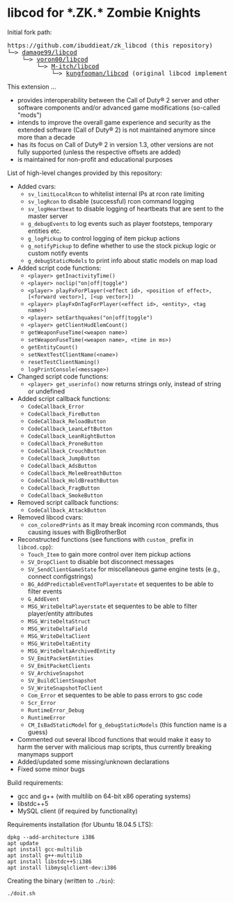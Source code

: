 # libcod for \*.ZK.\* Zombie Knights

Initial fork path:

<pre>
https://github.com/ibuddieat/zk_libcod (this repository)
└─> <a href="https://github.com/damage99/libcod">damage99/libcod</a>
    └─> <a href="https://github.com/voron00/libcod">voron00/libcod</a>
        └─> <a href="https://github.com/M-itch/libcod">M-itch/libcod</a>
            └─> <a href="https://github.com/kungfooman/libcod">kungfooman/libcod</a> (original libcod implementation)
</pre>

This extension ...
- provides interoperability between the Call of Duty&reg; 2 server and other software components and/or advanced game modifications (so-called "mods")
- intends to improve the overall game experience and security as the extended software (Call of Duty&reg; 2) is not maintained anymore since more than a decade
- has its focus on Call of Duty&reg; 2 in version 1.3, other versions are not fully supported (unless the respective offsets are added)
- is maintained for non-profit and educational purposes

List of high-level changes provided by this repository:
- Added cvars:
  * `sv_limitLocalRcon` to whitelist internal IPs at rcon rate limiting
  * `sv_logRcon` to disable (successful) rcon command logging
  * `sv_logHeartbeat` to disable logging of heartbeats that are sent to the master server
  * `g_debugEvents` to log events such as player footsteps, temporary entities etc.
  * `g_logPickup` to control logging of item pickup actions
  * `g_notifyPickup` to define whether to use the stock pickup logic or custom notify events
  * `g_debugStaticModels` to print info about static models on map load
- Added script code functions:
  * `<player> getInactivityTime()`
  * `<player> noclip("on|off|toggle")`
  * `<player> playFxForPlayer(<effect id>, <position of effect>, [<forward vector>], [<up vector>])`
  * `<player> playFxOnTagForPlayer(<effect id>, <entity>, <tag name>)`
  * `<player> setEarthquakes("on|off|toggle")`
  * `<player> getClientHudElemCount()`
  * `getWeaponFuseTime(<weapon name>)`
  * `setWeaponFuseTime(<weapon name>, <time in ms>)`
  * `getEntityCount()`
  * `setNextTestClientName(<name>)`
  * `resetTestClientNaming()`
  * `logPrintConsole(<message>)`
- Changed script code functions:
  * `<player> get_userinfo()` now returns strings only, instead of string or undefined
- Added script callback functions:
  * `CodeCallback_Error`
  * `CodeCallback_FireButton`
  * `CodeCallback_ReloadButton`
  * `CodeCallback_LeanLeftButton`
  * `CodeCallback_LeanRightButton`
  * `CodeCallback_ProneButton`
  * `CodeCallback_CrouchButton`
  * `CodeCallback_JumpButton`
  * `CodeCallback_AdsButton`
  * `CodeCallback_MeleeBreathButton`
  * `CodeCallback_HoldBreathButton`
  * `CodeCallback_FragButton`
  * `CodeCallback_SmokeButton`
- Removed script callback functions:
  * `CodeCallback_AttackButton`
- Removed libcod cvars:
  * `con_coloredPrints` as it may break incoming rcon commands, thus causing issues with BigBrotherBot
- Reconstructed functions (see functions with `custom_` prefix in `libcod.cpp`):
  * `Touch_Item` to gain more control over item pickup actions
  * `SV_DropClient` to disable bot disconnect messages
  * `SV_SendClientGameState` for miscellaneous game engine tests (e.g., connect configstrings)
  * `BG_AddPredictableEventToPlayerstate` et sequentes to be able to filter events
  * `G_AddEvent`
  * `MSG_WriteDeltaPlayerstate` et sequentes to be able to filter player/entity attributes
  * `MSG_WriteDeltaStruct`
  * `MSG_WriteDeltaField`
  * `MSG_WriteDeltaClient`
  * `MSG_WriteDeltaEntity`
  * `MSG_WriteDeltaArchivedEntity`
  * `SV_EmitPacketEntities`
  * `SV_EmitPacketClients`
  * `SV_ArchiveSnapshot`
  * `SV_BuildClientSnapshot`
  * `SV_WriteSnapshotToClient`
  * `Com_Error` et sequentes to be able to pass errors to gsc code
  * `Scr_Error`
  * `RuntimeError_Debug`
  * `RuntimeError`
  * `CM_IsBadStaticModel` for `g_debugStaticModels` (this function name is a guess)
- Commented out several libcod functions that would make it easy to harm the server with malicious map scripts, thus currently breaking manymaps support
- Added/updated some missing/unknown declarations
- Fixed some minor bugs

Build requirements:
- gcc and g++ (with multilib on 64-bit x86 operating systems)
- libstdc++5
- MySQL client (if required by functionality)

Requirements installation (for Ubuntu 18.04.5 LTS):
```
dpkg --add-architecture i386
apt update
apt install gcc-multilib
apt install g++-multilib
apt install libstdc++5:i386
apt install libmysqlclient-dev:i386
```

Creating the binary (written to `./bin`):
```
./doit.sh
```